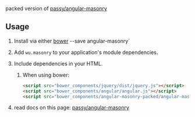 packed version of [passy/angular-masonry](https://github.com/passy/angular-masonry)

## Usage

1. Install via either [bower](http://bower.io/)
    --save angular-masonry`
2. Add `wu.masonry` to your application's module dependencies.
3. Include dependencies in your HTML.
    1. When using bower:
        
        ```html
        <script src="bower_components/jquery/dist/jquery.js"></script>
	    <script src="bower_components/angular/angular.js"></script>
	    <script src="bower_components/angular-masonry-packed/angular-masonry-packed.js"></script>
        ```
        
4. read docs on this page: [passy/angular-masonry](https://github.com/passy/angular-masonry)